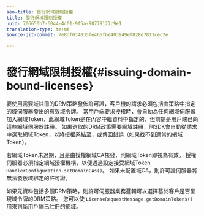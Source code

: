 ```yaml
---
seo-title: 發行網域限制授權
title: 發行網域限制授權
uuid: 706650b7-6044-4c01-9f5a-90779127c9e1
translation-type: tm+mt
source-git-commit: 7e8df034035fe465fbe403949ef828e7811ced2e

---
```



# 發行網域限制授權{#issuing-domain-bound-licenses}

要使用需要域註冊的DRM策略發佈許可證，客戶機的請求必須包括由策略中指定的域伺服器發出的有效域令牌。 當用戶端要求授權時，會自動為任何網域伺服器加入網域Token，此網域Token是在內容中繼資料中指定的，但前提是用戶端已向這些網域伺服器註冊。 如果選取的DRM政策需要網域註冊，則SDK會自動從請求中選取網域Token，以將授權系結至，或傳回錯誤（如果找不到適當的網域Token）。

若網域Token未過期，且是由授權網域CA核發，則網域Token即視為有效。 授權伺服器必須指定網域授權機構，以便透過設定接受網域Token `HandlerConfiguration.setDomainCAs()`。 如果未配置域CA，則許可證伺服器將無法發放域綁定的許可證。

如果元資料包括多個DRM策略，則許可伺服器業務邏輯可以選擇基於客戶是否呈現域令牌的DRM策略。 您可以使 `LicenseRequestMessage.getDomainTokens()` 用來判斷用戶端已註冊的網域。
